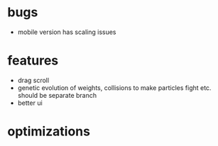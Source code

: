 # bugs
- mobile version has scaling issues

# features
- drag scroll
- genetic evolution of weights, collisions to make particles fight etc. should be separate branch
- better ui

# optimizations